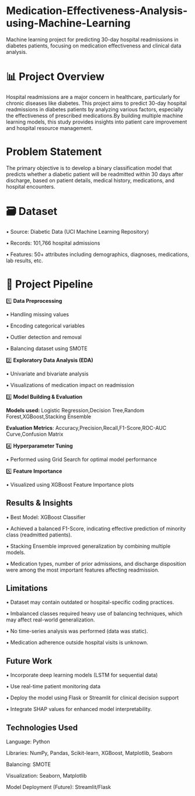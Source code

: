 # Medication-Effectiveness-Analysis-using-Machine-Learning
Machine learning project for predicting 30-day hospital readmissions in diabetes patients, focusing on medication effectiveness and clinical data analysis.

# 📊 Project Overview
Hospital readmissions are a major concern in healthcare, particularly for chronic diseases like diabetes. This project aims to predict 30-day hospital readmissions in diabetes patients by analyzing various factors, especially the effectiveness of prescribed medications.By building multiple machine learning models, this study provides insights into patient care improvement and hospital resource management.

# Problem Statement
The primary objective is to develop a binary classification model that predicts whether a diabetic patient will be readmitted within 30 days after discharge, based on patient details, medical history, medications, and hospital encounters.

# 🗃️ Dataset
• Source: Diabetic Data (UCI Machine Learning Repository)

• Records: 101,766 hospital admissions

• Features: 50+ attributes including demographics, diagnoses, medications, lab      results, etc.

# 🚀 Project Pipeline
1️⃣ **Data Preprocessing**

• Handling missing values

• Encoding categorical variables

• Outlier detection and removal

• Balancing dataset using SMOTE

2️⃣ **Exploratory Data Analysis (EDA)**

• Univariate and bivariate analysis

• Visualizations of medication impact on readmission

3️⃣ **Model Building & Evaluation**

**Models used:** Logistic Regression,Decision Tree,Random Forest,XGBoost,Stacking Ensemble

**Evaluation Metrics**: Accuracy,Precision,Recall,F1-Score,ROC-AUC Curve,Confusion Matrix

4️⃣ **Hyperparameter Tuning**

• Performed using Grid Search for optimal model performance

5️⃣ **Feature Importance**

• Visualized using XGBoost Feature Importance plots

## Results & Insights

• Best Model: XGBoost Classifier

• Achieved a balanced F1-Score, indicating effective prediction of minority class (readmitted patients).

• Stacking Ensemble improved generalization by combining multiple models.

• Medication types, number of prior admissions, and discharge disposition were among the most important features affecting readmission.

## Limitations

• Dataset may contain outdated or hospital-specific coding practices.

• Imbalanced classes required heavy use of balancing techniques, which may affect real-world generalization.

• No time-series analysis was performed (data was static).

• Medication adherence outside hospital visits is unknown.

## Future Work

• Incorporate deep learning models (LSTM for sequential data)

• Use real-time patient monitoring data

• Deploy the model using Flask or Streamlit for clinical decision support

• Integrate SHAP values for enhanced model interpretability.

## Technologies Used
Language: Python

Libraries: NumPy, Pandas, Scikit-learn, XGBoost, Matplotlib, Seaborn

Balancing: SMOTE

Visualization: Seaborn, Matplotlib

Model Deployment (Future): Streamlit/Flask


